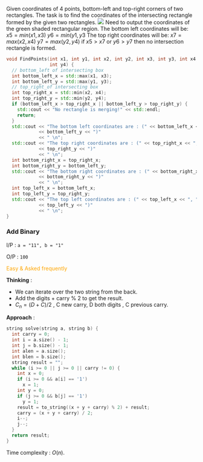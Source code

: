 Given coordinates of 4 points, bottom-left and top-right corners of two rectangles. The task is to find the coordinates of the intersecting rectangle formed by the given two rectangles.
![](https://i.imgur.com/y6weQbf.png)
Need to output the coordinates of the green shaded rectangular region.
The bottom left coordinates will be:
$x5=min(x1,x3)$
$y6=min(y1,y3$
The top right coordinates will be:
$x7=max(x2,x4)$
$y7=max(y2,y4)$
if $x5>x7$ or $y6>y7$ then no intersection rectangle is formed.

```cpp
void FindPoints(int x1, int y1, int x2, int y2, int x3, int y3, int x4,
                int y4) {
  // bottom_left of intersecting box
  int bottom_left_x = std::max(x1, x3);
  int bottom_left_y = std::max(y1, y3);
  // top_right_of intersecting box
  int top_right_x = std::min(x2, x4);
  int top_right_y = std::min(y2, y4);
  if (bottom_left_x > top_right_x || bottom_left_y > top_right_y) {
    std::cout << "No rectangle is merging!" << std::endl;
    return;
  }
  std::cout << "The bottom left coordinates are : (" << bottom_left_x << ", "
            << bottom_left_y << ")"
            << " \n";
  std::cout << "The top right coordinates are : (" << top_right_x << ", "
            << top_right_y << ")"
            << " \n";
  int bottom_right_x = top_right_x;
  int bottom_right_y = bottom_left_y;
  std::cout << "The bottom right coordinates are : (" << bottom_right_x << ", "
            << bottom_right_y << ")"
            << " \n";
  int top_left_x = bottom_left_x;
  int top_left_y = top_right_y;
  std::cout << "The top left coordinates are : (" << top_left_x << ", "
            << top_left_y << ")"
            << " \n";
}
```

### Add Binary

I/P : `a = "11", b = "1"`<br>

O/P : `100`

<span style='color:Orange'>Easy & Asked frequently</span>

**Thinking** : <br>

- We can iterate over the two string from the back.
- Add the digits + carry % 2 to get the result.
- $C_n=(D+C)/2$ , C new carry, D both digits , C previous carry.

**Approach** : <br>

```cpp
string solve(string a, string b) {
  int carry = 0;
  int i = a.size() - 1;
  int j = b.size() - 1;
  int alen = a.size();
  int blen = b.size();
  string result = "";
  while (i >= 0 || j >= 0 || carry != 0) {
    int x = 0;
    if (i >= 0 && a[i] == '1')
      x = 1;
    int y = 0;
    if (j >= 0 && b[j] == '1')
      y = 1;
    result = to_string((x + y + carry) % 2) + result;
    carry = (x + y + carry) / 2;
    i--;
    j--;
  }
  return result;
}
```

Time complexity : $O(n)$.
